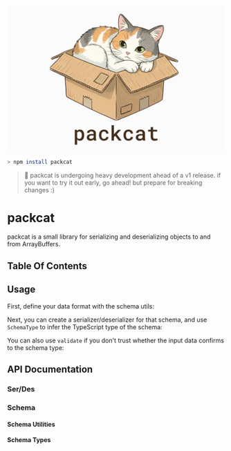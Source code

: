 ![./docs/cover.png](./docs/cover.png)

```sh
> npm install packcat
```

> 🚧 packcat is undergoing heavy development ahead of a v1 release. if you want to try it out early, go ahead! but prepare for breaking changes :)

# packcat

packcat is a small library for serializing and deserializing objects to and from ArrayBuffers.

## Table Of Contents

<TOC />

## Usage

First, define your data format with the schema utils:

<Snippet source="./snippets.ts" select="schema" />

Next, you can create a serializer/deserializer for that schema, and use `SchemaType` to infer the TypeScript type of the schema:

<Snippet source="./snippets.ts" select="serdes" />

You can also use `validate` if you don't trust whether the input data confirms to the schema type:

<Snippet source="./snippets.ts" select="validate" />

## API Documentation

### Ser/Des

<RenderType type="import('packcat').serDes" />

### Schema

#### Schema Utilities

<RenderType type="import('packcat').boolean" />

<RenderType type="import('packcat').string" />

<RenderType type="import('packcat').number" />

<RenderType type="import('packcat').int8" />

<RenderType type="import('packcat').uint8" />

<RenderType type="import('packcat').int16" />

<RenderType type="import('packcat').uint16" />

<RenderType type="import('packcat').int32" />

<RenderType type="import('packcat').uint32" />

<RenderType type="import('packcat').float32" />

<RenderType type="import('packcat').float64" />

<RenderType type="import('packcat').literal" />

<RenderType type="import('packcat').list" />

<RenderType type="import('packcat').tuple" />

<RenderType type="import('packcat').object" />

<RenderType type="import('packcat').record" />

<RenderType type="import('packcat').bools" />

<RenderType type="import('packcat').optional" />

<RenderType type="import('packcat').nullable" />

<RenderType type="import('packcat').nullish" />

<RenderType type="import('packcat').union" />

#### Schema Types

<RenderType type="import('packcat').Schema" />

<RenderType type="import('packcat').BooleanSchema" />

<RenderType type="import('packcat').StringSchema" />

<RenderType type="import('packcat').NumberSchema" />

<RenderType type="import('packcat').Int8Schema" />

<RenderType type="import('packcat').Uint8Schema" />

<RenderType type="import('packcat').Int16Schema" />

<RenderType type="import('packcat').Uint16Schema" />

<RenderType type="import('packcat').Int32Schema" />

<RenderType type="import('packcat').Uint32Schema" />

<RenderType type="import('packcat').Float32Schema" />

<RenderType type="import('packcat').Float64Schema" />

<RenderType type="import('packcat').LiteralSchema" />

<RenderType type="import('packcat').ListSchema" />

<RenderType type="import('packcat').TupleSchema" />

<RenderType type="import('packcat').ObjectSchema" />

<RenderType type="import('packcat').RecordSchema" />

<RenderType type="import('packcat').BoolsSchema" />

<RenderType type="import('packcat').OptionalSchema" />

<RenderType type="import('packcat').NullableSchema" />

<RenderType type="import('packcat').NullishSchema" />

<RenderType type="import('packcat').UnionSchema" />
